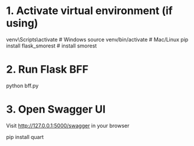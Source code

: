 # 1. Activate virtual environment (if using)
venv\Scripts\activate   # Windows
source venv/bin/activate  # Mac/Linux
pip install flask_smorest # install smorest

# 2. Run Flask BFF
python bff.py

# 3. Open Swagger UI
Visit http://127.0.0.1:5000/swagger in your browser

pip install quart
